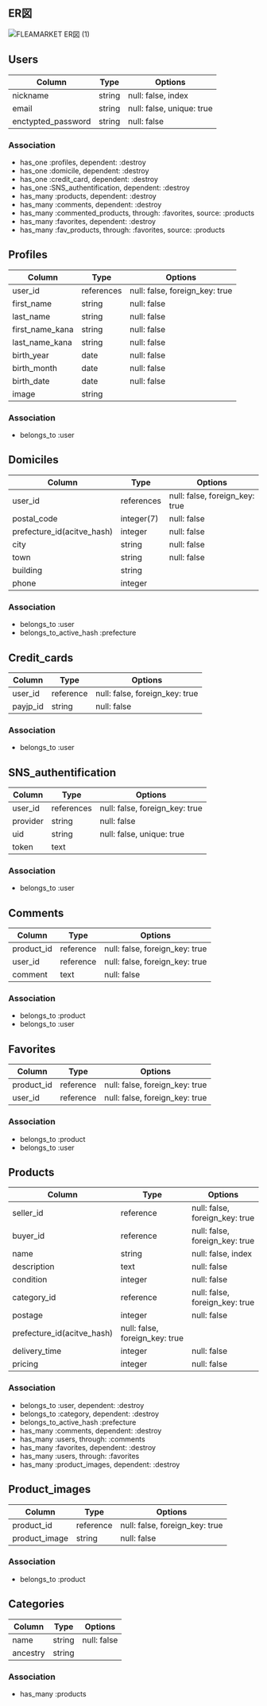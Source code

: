 ## ER図
![FLEAMARKET ER図 (1)](https://user-images.githubusercontent.com/65549551/85198283-6734e080-b322-11ea-8bcc-11564dd8438d.png)



## Users
|Column|Type|Options|
|------------|------------|------------|
|nickname|string|null: false, index|
|email|string|null: false, unique: true|
|enctypted_password|string|null: false|
### Association
- has_one :profiles, dependent: :destroy
- has_one :domicile, dependent: :destroy
- has_one :credit_card, dependent: :destroy
- has_one :SNS_authentification, dependent: :destroy
- has_many :products, dependent: :destroy
- has_many :comments, dependent: :destroy
- has_many :commented_products, through: :favorites, source: :products
- has_many :favorites, dependent: :destroy
- has_many :fav_products, through: :favorites, source: :products



## Profiles
|Column|Type|Options|
|------------|------------|------------|
|user_id|references|null: false, foreign_key: true|
|first_name|string|null: false|
|last_name|string|null: false|
|first_name_kana|string|null: false|
|last_name_kana|string|null: false|
|birth_year|date|null: false|
|birth_month|date|null: false|
|birth_date|date|null: false|
|image|string||
### Association
- belongs_to :user



## Domiciles
|Column|Type|Options|
| ------------ | ------------ | ------------ |
|user_id|references|null: false, foreign_key: true|
|postal_code|integer(7)|null: false|
|prefecture_id(acitve_hash)|integer|null: false|
|city|string|null: false|
|town|string|null: false|
|building|string||
|phone|integer|
### Association
- belongs_to :user
- belongs_to_active_hash :prefecture



## Credit_cards
|Column|Type|Options|
|------------|------------|------------|
|user_id|reference|null: false, foreign_key: true|
|payjp_id|string|null: false|
### Association
- belongs_to :user



## SNS_authentification
|Column|Type|Options|
| ------------ | ------------ | ------------ |
|user_id|references|null: false, foreign_key: true|
|provider|string|null: false|
|uid|string|null: false, unique: true|
|token|text||
### Association
- belongs_to :user



## Comments
|Column|Type|Options|
| ------------ | ------------ | ------------ |
|product_id|reference|null: false, foreign_key: true|
|user_id|reference|null: false, foreign_key: true|
|comment|text|null: false|
### Association
- belongs_to :product
- belongs_to :user



## Favorites
|Column|Type|Options|
| ------------ | ------------ | ------------ |
|product_id|reference|null: false, foreign_key: true|
|user_id|reference|null: false, foreign_key: true|
### Association
- belongs_to :product
- belongs_to :user



## Products
|Column|Type|Options|
| ------------ | ------------ | ------------ |
|seller_id|reference|null: false, foreign_key: true|
|buyer_id|reference|null: false, foreign_key: true|
|name|string|null: false, index|
|description|text|null: false|
|condition|integer|null: false|
|category_id|reference|null: false, foreign_key: true|
|postage|integer|null: false|
|prefecture_id(acitve_hash)|null: false, foreign_key: true|
|delivery_time|integer|null: false|
|pricing|integer|null: false|
### Association
- belongs_to :user, dependent: :destroy
- belongs_to :category, dependent: :destroy
- belongs_to_active_hash :prefecture
- has_many :comments, dependent: :destroy
- has_many :users, through: :comments
- has_many :favorites, dependent: :destroy
- has_many :users, through: :favorites
- has_many :product_images, dependent: :destroy



## Product_images
|Column|Type|Options|
| ------------ | ------------ | ------------ |
|product_id|reference|null: false, foreign_key: true|
|product_image|string|null: false|
### Association
- belongs_to :product



## Categories
|Column|Type|Options|
| ------------ | ------------ | ------------ |
|name|string|null: false|
|ancestry|string|
### Association
- has_many :products